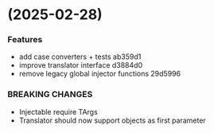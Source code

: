 #  (2025-02-28)


### Features

* add case converters + tests ab359d1
* improve translator interface d3884d0
* remove legacy global injector functions 29d5996


### BREAKING CHANGES

* Injectable require TArgs
* Translator should now support objects as first parameter



